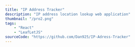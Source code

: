 ```yaml
---
title: "IP Address Tracker"
description: "IP address location lookup web application"
thumbnail: "/pro2.png"
tags: 
    - "React"
    - "LeafLetJS"
sourceCode: "https://github.com/Dan925/IP-Adress-Tracker"
---
```

